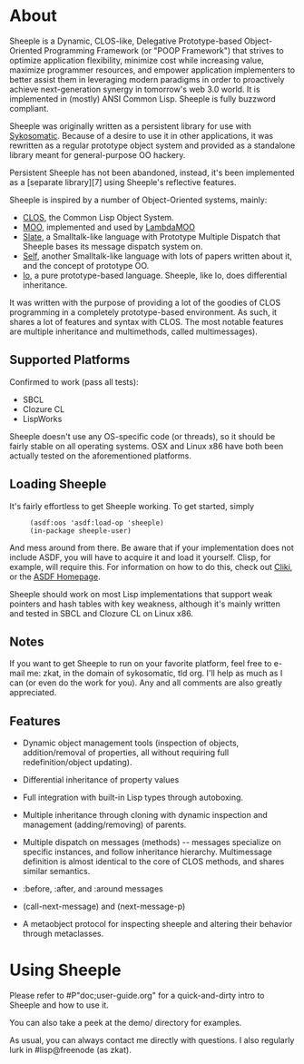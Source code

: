 About
=====

Sheeple is a Dynamic, CLOS-like, Delegative Prototype-based Object-Oriented Programming Framework
(or "POOP Framework") that strives to optimize application flexibility, minimize cost while
increasing value, maximize programmer resources, and empower application implementers to better
assist them in leveraging modern paradigms in order to proactively achieve next-generation synergy
in tomorrow's web 3.0 world. It is implemented in (mostly) ANSI Common Lisp. Sheeple is fully
buzzword compliant.

Sheeple was originally written as a persistent library for use with [Sykosomatic][9]. Because of a
desire to use it in other applications, it was rewritten as a regular prototype object system and
provided as a standalone library meant for general-purpose OO hackery.

Persistent Sheeple has not been abandoned, instead, it's been implemented as a [separate library][7]
using Sheeple's reflective features.

Sheeple is inspired by a number of Object-Oriented systems, mainly:

* [CLOS][3], the Common Lisp Object System.
* [MOO][5], implemented and used by [LambdaMOO][8]
* [Slate][6], a Smalltalk-like language with Prototype Multiple Dispatch that Sheeple bases its
  message dispatch system on.
* [Self][10], another Smalltalk-like language with lots of papers written about it, and the concept
  of prototype OO.
* [Io][4], a pure prototype-based language. Sheeple, like Io, does differential inheritance.

[3]: http://en.wikipedia.org/wiki/CLOS
[4]: http://en.wikipedia.org/wiki/Io_(programming_language)
[5]: http://en.wikipedia.org/wiki/MOO_programming_language
[6]: http://slatelanguage.org/
[8]: http://en.wikipedia.org/wiki/Lambdamoo
[9]: http://github.com/zkat/sykosomatic/
[10]: http://research.sun.com/self/

It was written with the purpose of providing a lot of the goodies of CLOS programming in a
completely prototype-based environment. As such, it shares a lot of features and syntax with
CLOS. The most notable features are multiple inheritance and multimethods, called multimessages).

Supported Platforms
-------------------
Confirmed to work (pass all tests):

* SBCL
* Clozure CL
* LispWorks

Sheeple doesn't use any OS-specific code (or threads), so it should be fairly stable on all
operating systems. OSX and Linux x86 have both been actually tested on the aforementioned platforms.

Loading Sheeple
---------------
It's fairly effortless to get Sheeple working. To get started, simply

         (asdf:oos 'asdf:load-op 'sheeple)
         (in-package sheeple-user)

And mess around from there. Be aware that if your implementation does not include ASDF, you will
have to acquire it and load it yourself. Clisp, for example, will require this.
For information on how to do this, check out [Cliki][1], or the [ASDF Homepage][2].

[1]: http://www.cliki.net/asdf
[2]: http://common-lisp.net/project/asdf/

Sheeple should work on most Lisp implementations that support weak pointers and hash tables with key
weakness, although it's mainly written and tested in SBCL and Clozure CL on Linux x86.

Notes
-----
If you want to get Sheeple to run on your favorite platform, feel free to e-mail me: zkat, in
the domain of sykosomatic, tld org. I'll help as much as I can (or even do the work for you). Any
and all comments are also greatly appreciated.


Features
--------

* Dynamic object management tools (inspection of objects, addition/removal of properties, all
  without requiring full redefinition/object updating).

* Differential inheritance of property values

* Full integration with built-in Lisp types through autoboxing.

* Multiple inheritance through cloning with dynamic inspection and management (adding/removing) of
  parents.

* Multiple dispatch on messages (methods) -- messages specialize on specific instances, and follow
  inheritance hierarchy. Multimessage definition is almost identical to the core of CLOS methods,
  and shares similar semantics.

* :before, :after, and :around messages

* (call-next-message) and (next-message-p)

* A metaobject protocol for inspecting sheeple and altering their behavior through metaclasses.


Using Sheeple
=============

Please refer to #P"doc;user-guide.org" for a quick-and-dirty intro to Sheeple and how to use it.

You can also take a peek at the demo/ directory for examples.

As usual, you can always contact me directly with questions. I also regularly lurk in #lisp@freenode
(as zkat).
